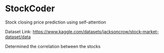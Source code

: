 # StockCoder
Stock closing price prediction using self-attention

Dataset Link: https://www.kaggle.com/datasets/jacksoncrow/stock-market-dataset/data

Determined the correlation between the stocks
